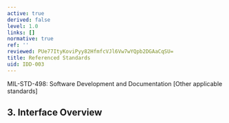```yaml
---
active: true
derived: false
level: 1.0
links: []
normative: true
ref: ''
reviewed: PUe77ItyKoviPyy82HfmfcVJl6Vw7wYQpb2DGAaCqSU=
title: Referenced Standards
uid: IDD-003
---
```


MIL-STD-498: Software Development and Documentation
[Other applicable standards]

## 3. Interface Overview